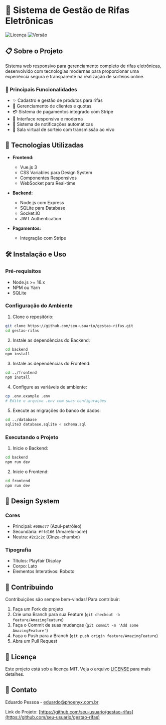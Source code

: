 # 🎲 Sistema de Gestão de Rifas Eletrônicas

![Licença](https://img.shields.io/badge/license-MIT-blue.svg)
![Versão](https://img.shields.io/badge/version-1.0.0-green.svg)

## 📋 Sobre o Projeto

Sistema web responsivo para gerenciamento completo de rifas eletrônicas, desenvolvido com tecnologias modernas para proporcionar uma experiência segura e transparente na realização de sorteios online.

### 🌟 Principais Funcionalidades

- ✨ Cadastro e gestão de produtos para rifas
- 👥 Gerenciamento de clientes e quotas
- 💳 Sistema de pagamentos integrado com Stripe
- 📱 Interface responsiva e moderna
- 🔔 Sistema de notificações automáticas
- 🎥 Sala virtual de sorteio com transmissão ao vivo

## 🚀 Tecnologias Utilizadas

- **Frontend:**
  - Vue.js 3
  - CSS Variables para Design System
  - Componentes Responsivos
  - WebSocket para Real-time

- **Backend:**
  - Node.js com Express
  - SQLite para Database
  - Socket.IO
  - JWT Authentication

- **Pagamentos:**
  - Integração com Stripe

## 🛠️ Instalação e Uso

### Pré-requisitos
- Node.js >= 16.x
- NPM ou Yarn
- SQLite

### Configuração do Ambiente

1. Clone o repositório:
```bash
git clone https://github.com/seu-usuario/gestao-rifas.git
cd gestao-rifas
```

2. Instale as dependências do Backend:
```bash
cd backend
npm install
```

3. Instale as dependências do Frontend:
```bash
cd ../frontend
npm install
```

4. Configure as variáveis de ambiente:
```bash
cp .env.example .env
# Edite o arquivo .env com suas configurações
```

5. Execute as migrações do banco de dados:
```bash
cd ../database
sqlite3 database.sqlite < schema.sql
```

### Executando o Projeto

1. Inicie o Backend:
```bash
cd backend
npm run dev
```

2. Inicie o Frontend:
```bash
cd frontend
npm run dev
```

## 📱 Design System

### Cores
- Principal: `#006d77` (Azul-petróleo)
- Secundária: `#ffd166` (Amarelo-ocre)
- Neutra: `#2c2c2c` (Cinza-chumbo)

### Tipografia
- Títulos: Playfair Display
- Corpo: Lato
- Elementos Interativos: Roboto

## 🤝 Contribuindo

Contribuições são sempre bem-vindas! Para contribuir:

1. Faça um Fork do projeto
2. Crie uma Branch para sua Feature (`git checkout -b feature/AmazingFeature`)
3. Faça o Commit de suas mudanças (`git commit -m 'Add some AmazingFeature'`)
4. Faça o Push para a Branch (`git push origin feature/AmazingFeature`)
5. Abra um Pull Request

## 📄 Licença

Este projeto está sob a licença MIT. Veja o arquivo [LICENSE](LICENSE) para mais detalhes.

## 📧 Contato

Eduardo Pessoa - eduardo@phoenyx.com.br

Link do Projeto: [https://github.com/seu-usuario/gestao-rifas](https://github.com/seu-usuario/gestao-rifas)
